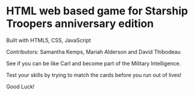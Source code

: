 # HTML web based game for Starship Troopers anniversary edition

Built with HTML5, CSS, JavaScript

Contributors: Samantha Kemps, Mariah Alderson and David Thibodeau 

See if you can be like Carl and become part of the Military Intelligence.

Test your skills by trying to match the cards before you run out of lives!

Good Luck!
